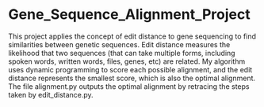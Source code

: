 # Gene_Sequence_Alignment_Project

This project applies the concept of edit distance to gene sequencing to find similarities between genetic sequences. Edit distance measures the likelihood that two sequences (that can take multiple forms, including spoken words, written words, files, genes, etc) are related. My algorithm uses dynamic programming to score each possible alignment, and the edit distance represents the smallest score, which is also the optimal alignment. The file alignment.py outputs the optimal alignment by retracing the steps taken by edit_distance.py.
